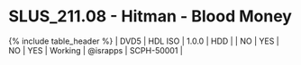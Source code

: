 # SLUS_211.08 - Hitman - Blood Money

{% include table_header %}
| DVD5 | HDL ISO | 1.0.0 | HDD |  | NO | YES | NO | YES | Working | @israpps | SCPH-50001 |  
